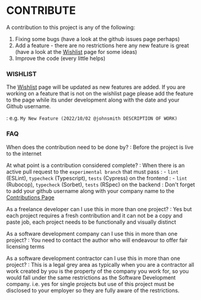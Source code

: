 # CONTRIBUTE

A contribution to this project is any of the following:

1. Fixing some bugs (have a look at the github issues page perhaps)
2. Add a feature - there are no restrictions here any new feature is great (have a look at the [Wishlist](WISHLIST.md) page for some ideas)
3. Improve the code (every little helps)

### WISHLIST

The [Wishlist](WISHLIST.md) page will be updated as new features are added. If you are working on a feature that is not on the wishlist page please add the feature to the page while its under development along with the date and your Github username.
  

: e.g. `My New Feature (2022/10/02 @johnsmith DESCRIPTION OF WORK)`

### FAQ

    
When does the contribution need to be done by?
: Before the project is live to the internet

At what point is a contribution considered complete?
: When there is an active pull request to the `experimental branch` that must pass
: - `lint` (ESLint), `typecheck` (Typescript), `tests` (Cypress) on the frontend
: - `lint` (Rubocop), `typecheck` (Sorbet), `tests` (RSpec) on the backend
: Don't forget to add your github username along with your company name to the [Contributions Page](CONTRIBUTIONS.md)

As a freelance developer can I use this in more than one project?
: Yes but each project requires a fresh contribution and it can not be a copy and paste job, each project needs to be functionally and visually distinct

As a software development company can I use this in more than one project?
: You need to contact the author who will endeavour to offer fair licensing terms

As a software development contractor can I use this in more than one project?
: This is a legal grey area as typically when you are a contractor all work created by you is the property of the company you work for, so you would fall under the same restrictions as the Software Development company. i.e. yes for single projects but use of this project must be disclosed to your employer so they are fully aware of the restrictions.